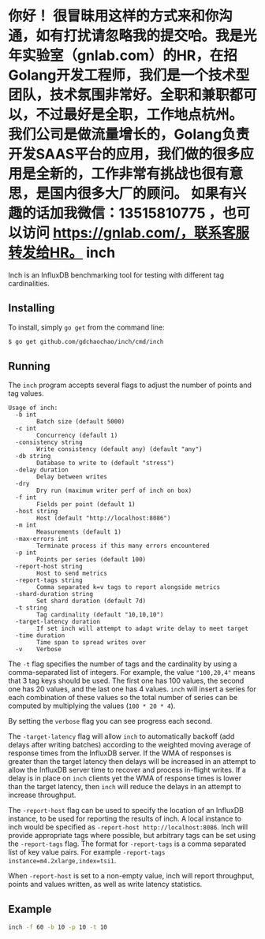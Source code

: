 你好！
很冒昧用这样的方式来和你沟通，如有打扰请忽略我的提交哈。我是光年实验室（gnlab.com）的HR，在招Golang开发工程师，我们是一个技术型团队，技术氛围非常好。全职和兼职都可以，不过最好是全职，工作地点杭州。
我们公司是做流量增长的，Golang负责开发SAAS平台的应用，我们做的很多应用是全新的，工作非常有挑战也很有意思，是国内很多大厂的顾问。
如果有兴趣的话加我微信：13515810775  ，也可以访问 https://gnlab.com/，联系客服转发给HR。
inch
====

Inch is an InfluxDB benchmarking tool for testing with different tag
cardinalities.


## Installing

To install, simply `go get` from the command line:

```sh
$ go get github.com/gdchaochao/inch/cmd/inch
```


## Running

The `inch` program accepts several flags to adjust the number of points and
tag values.

```
Usage of inch:
  -b int
    	Batch size (default 5000)
  -c int
    	Concurrency (default 1)
  -consistency string
    	Write consistency (default any) (default "any")
  -db string
    	Database to write to (default "stress")
  -delay duration
    	Delay between writes
  -dry
    	Dry run (maximum writer perf of inch on box)
  -f int
    	Fields per point (default 1)
  -host string
    	Host (default "http://localhost:8086")
  -m int
    	Measurements (default 1)
  -max-errors int
    	Terminate process if this many errors encountered
  -p int
    	Points per series (default 100)
  -report-host string
    	Host to send metrics
  -report-tags string
    	Comma separated k=v tags to report alongside metrics
  -shard-duration string
    	Set shard duration (default 7d)
  -t string
    	Tag cardinality (default "10,10,10")
  -target-latency duration
    	If set inch will attempt to adapt write delay to meet target
  -time duration
    	Time span to spread writes over
  -v	Verbose
```

The `-t` flag specifies the number of tags and the cardinality by using a
comma-separated list of integers. For example, the value `"100,20,4"` means 
that 3 tag keys should be used. The first one has 100 values, the second one
has 20 values, and the last one has 4 values. `inch` will insert a series for
each combination of these values so the total number of series can be computed
by multiplying the values (`100 * 20 * 4`).

By setting the `verbose` flag you can see progress each second.

The `-target-latency` flag will allow `inch` to automatically backoff (add 
delays after writing batches) according to the weighted moving average of 
response times from the InfluxDB server. If the WMA of responses is greater than 
the target latency then delays will be increased in an attempt to allow the 
InfluxDB server time to recover and process in-flight writes. If a delay is in 
place on `inch` clients yet the WMA of response times is lower than the target
latency, then `inch` will reduce the delays in an attempt to increase throughput.

The `-report-host` flag can be used to specify the location of an InfluxDB 
instance, to be used for reporting the results of inch. A local instance to inch
would be specified as `-report-host http://localhost:8086`. Inch will provide 
appropriate tags where possible, but arbitrary tags can be set using the 
`-report-tags` flag. The format for `-report-tags` is a comma separated list of 
key value pairs. For example `-report-tags instance=m4.2xlarge,index=tsi1`.

When `-report-host` is set to a non-empty value, inch will report throughput, 
points and values written, as well as write latency statistics.


## Example
```sh
inch -f 60 -b 10 -p 10 -t 10
```

